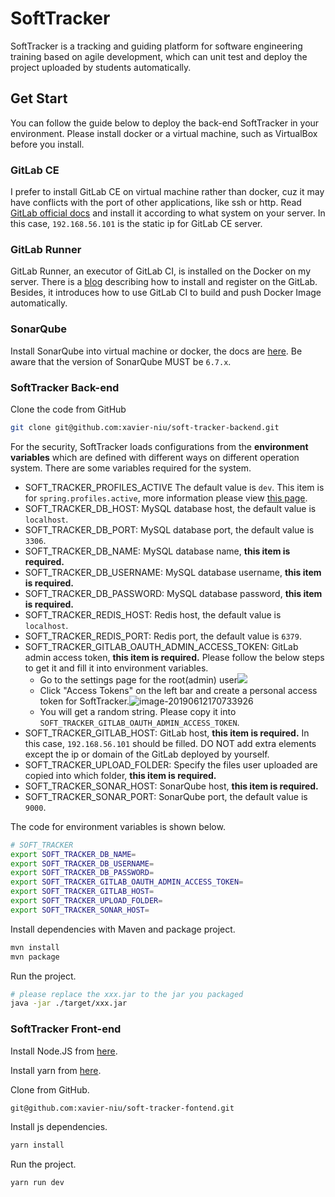 # SoftTracker

SoftTracker is a tracking and guiding platform for software engineering training based on agile development, which can unit test and deploy the project uploaded by students automatically.

## Get Start

You can follow the guide below to deploy the back-end SoftTracker in your environment. Please install docker or a virtual machine, such as VirtualBox before you install.

### GitLab CE

I prefer to install GitLab CE on virtual machine rather than docker, cuz it may have conflicts with the port of other applications, like ssh or http. Read [GitLab official docs](https://about.gitlab.com/install/) and install it according to what system on your server. In this case, `192.168.56.101` is the static ip for GitLab CE server.

### GitLab Runner

GitLab Runner, an executor of GitLab CI, is installed on the Docker on my server. There is a [blog](https://angristan.xyz/build-push-docker-images-gitlab-ci/) describing how to install and register on the GitLab. Besides, it introduces how to use GitLab CI to build and push Docker Image automatically.

### SonarQube

Install SonarQube into virtual machine or docker, the docs are [here](https://www.sonarqube.org/downloads/). Be aware that the version of SonarQube MUST be `6.7.x`.

### SoftTracker Back-end

Clone the code from GitHub

```bash
git clone git@github.com:xavier-niu/soft-tracker-backend.git
```

For the security, SoftTracker loads configurations from the **environment variables** which are defined with different ways on different operation system. There are some variables required for the system.

- SOFT_TRACKER_PROFILES_ACTIVE
  The default value is `dev`. This item is for `spring.profiles.active`, more information please view [this page](https://docs.spring.io/spring-boot/docs/current/reference/html/boot-features-profiles.html).
- SOFT_TRACKER_DB_HOST: MySQL database host, the default value is `localhost`.
- SOFT_TRACKER_DB_PORT: MySQL database port, the default value is `3306`.
- SOFT_TRACKER_DB_NAME: MySQL database name, **this item is required.**
- SOFT_TRACKER_DB_USERNAME: MySQL database username, **this item is required.**
- SOFT_TRACKER_DB_PASSWORD: MySQL database password, **this item is required.**
- SOFT_TRACKER_REDIS_HOST: Redis host, the default value is `localhost`.
- SOFT_TRACKER_REDIS_PORT: Redis port, the default value is `6379`.
- SOFT_TRACKER_GITLAB_OAUTH_ADMIN_ACCESS_TOKEN: GitLab admin access token, **this item is required.** Please follow the below steps to get it and fill it into environment variables.
  - Go to the settings page for the root(admin) user![](http://res.niuxuewei.com/2019-06-12-090347.png)
  - Click "Access Tokens" on the left bar and create a personal access token for SoftTracker.![image-20190612170733926](http://res.niuxuewei.com/2019-06-12-090734.png)
  - You will get a random string. Please copy it into `SOFT_TRACKER_GITLAB_OAUTH_ADMIN_ACCESS_TOKEN`.
- SOFT_TRACKER_GITLAB_HOST: GitLab host,  **this item is required.** In this case, `192.168.56.101` should be filled. DO NOT add extra elements except the ip or domain of the GitLab deployed by yourself.
- SOFT_TRACKER_UPLOAD_FOLDER: Specify the files user uploaded are copied into which folder, **this item is required.**
- SOFT_TRACKER_SONAR_HOST: SonarQube host, **this item is required.**
- SOFT_TRACKER_SONAR_PORT: SonarQube port, the default value is `9000`.

The code for environment variables is shown below.

```bash
# SOFT_TRACKER
export SOFT_TRACKER_DB_NAME=
export SOFT_TRACKER_DB_USERNAME=
export SOFT_TRACKER_DB_PASSWORD=
export SOFT_TRACKER_GITLAB_OAUTH_ADMIN_ACCESS_TOKEN=
export SOFT_TRACKER_GITLAB_HOST=
export SOFT_TRACKER_UPLOAD_FOLDER=
export SOFT_TRACKER_SONAR_HOST=
```

Install dependencies with Maven and package project.

```bash
mvn install
mvn package
```

Run the project.

```bash
# please replace the xxx.jar to the jar you packaged
java -jar ./target/xxx.jar
```

### SoftTracker Front-end

Install Node.JS from [here](https://nodejs.org/en/).

Install yarn from [here](https://yarnpkg.com/en/).

Clone from GitHub.

```bash
git@github.com:xavier-niu/soft-tracker-fontend.git
```

Install js dependencies.

```bash
yarn install
```

Run the project.

```bash
yarn run dev
```

